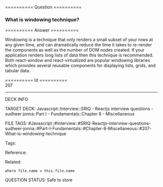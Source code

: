 ========== Question ==========  

### What is windowing technique?  

========== Answer ==========  

Windowing is a technique that only renders a small subset of your rows at any
given time, and can dramatically reduce the time it takes to re-render the
components as well as the number of DOM nodes created. If your application
renders long lists of data then this technique is recommended. Both react-window
and react-virtualized are popular windowing libraries which provides several
reusable components for displaying lists, grids, and tabular data.

========== Id ==========  
207

---

DECK INFO

TARGET DECK: Javascript::Interview::SRIQ - Reactjs interview questions - sudheer jonna::Part I - Fundamentals::Chapter 8 - Miscellaneous

FILE TAGS: #Javascript::#Interview::#SRIQ-Reactjs-interview-questions-sudheer-jonna::#Part-I-Fundamentals::#Chapter-8-Miscellaneous::#207-What-is-windowing-technique

Tags:

Reference:

Related:

```dataview
where file.name = this.file.name
```
QUESTION STATUS: Safe to store
